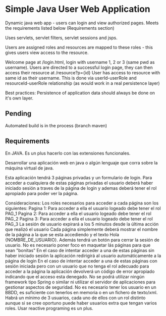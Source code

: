 # Simple Java User Web Application
Dynamic java web app - users can login and view authorized pages. Meets the requirements listed below (Requirements section)

Uses servlets, servlet filters, servlet sessions and jsps.

Users are assigned roles and resources are mapped to these roles - this gives users view access to the resource.

Welcome page at /login.html, login with username 1, 2 or 3 (same pwd as username).
Users are directed to a successful login page, they can then access their resource at /resource?p={id}
User has access to resource with same id as their username. This is done via userId-userRole and resourceId-userRole relationship (as would work in a real persistence layer)

Best practices:
Persistence of application data should always be done on it's own layer.

## Pending
Automated build is in the process (branch maven)

## Requirements
En JAVA. Es un plus hacerlo con las extensiones funcionales.
 
Desarrollar una aplicación web en java o algún lenguaje que corra sobre la máquina virtual de java. 
 
Esta aplicación tendrá 3 páginas privadas y un formulario de login.  Para acceder a cualquiera de estas páginas privadas el usuario deberá haber iniciado sesión a traves de la página de login y ademas deberá tener el rol apropiado para poder ver la página.
 
Consideraciones:
Los roles necesarios para acceder a cada página son los siguientes:
            Pagina 1: Para acceder a ella el usuario logeado debe tener el rol PAG_1
            Pagina 2: Para acceder a ella el usuario logeado debe tener el rol PAG_2
            Pagina 3: Para acceder a ella el usuario logeado debe tener el rol PAG_3
La sesión de usuario expirará a los 5 minutos desde la última acción que realizó el usuario
Cada página simplemente deberá mostrar el nombre de la página a la que se esta accediendo y el texto Hola {NOMBRE_DE_USUARIO}. Además tendrá un botón para cerrar la sesión de usuario. No es necesario poner foco en maquetar lás páginas para que sean "bonitas"
En el caso de intentar acceder a una de estas páginas sin haber iniciado sesión la aplicación redirigirá al usuario automáticamente a la página de login
En el caso de intentar acceder a una de estas páginas con sesión iniciada pero con un usuario que no tenga el rol adecuado para acceder a la página la aplicación devolverá un código de error apropiado indicando que el acceso esta denegado.
No se podrá utilizar ningún framework tipo Spring o similar ni utilizar el servidor de aplicaciones para gestionar aspectos de seguridad.
No es necesario tener los usuario en un BBDD, es suficiente con tenerlos en memoria o en un fichero de texto/xml.
Habrá un mínimo de 3 usuarios, cada uno de ellos con un rol distinto aunque si se cree oportuno puede haber usuarios extra que tengan varios roles.
Usar reactive programing es un plus.
